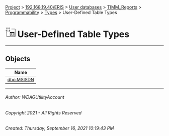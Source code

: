 #### 

[Project](../../../../../../index.md) > [192.168.19.40\\ERIS](../../../../../index.md) > [User databases](../../../../index.md) > [TIMM_Reports](../../../index.md) > [Programmability](../../index.md) > [Types](../index.md) > User-Defined Table Types

# ![User-Defined Table Types](../../../../../../Images/UserDefinedTableType32.png) User-Defined Table Types

---

## <a name="#objects"></a>Objects

| Name |
|---|
| [dbo.MSISDN](MSISDN.md) |


---

###### Author:  WDAGUtilityAccount

###### Copyright 2021 - All Rights Reserved

###### Created: Thursday, September 16, 2021 10:19:43 PM


